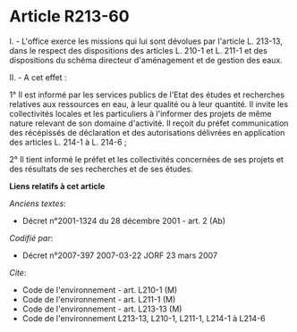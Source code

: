 # Article R213-60

I. - L'office exerce les missions qui lui sont dévolues par l'article L. 213-13, dans le respect des dispositions des
articles L. 210-1 et L. 211-1 et des dispositions du schéma directeur d'aménagement et de gestion des eaux.

II. - A cet effet :

1° Il est informé par les services publics de l'Etat des études et recherches relatives aux ressources en eau, à leur qualité
ou à leur quantité. Il invite les collectivités locales et les particuliers à l'informer des projets de même nature relevant
de son domaine d'activité. Il reçoit du préfet communication des récépissés de déclaration et des autorisations délivrées en
application des articles L. 214-1 à L. 214-6 ;

2° Il tient informé le préfet et les collectivités concernées de ses projets et des résultats de ses recherches et de ses
études.

**Liens relatifs à cet article**

_Anciens textes_:

  - Décret n°2001-1324 du 28 décembre 2001 - art. 2 (Ab)

_Codifié par_:

  - Décret n°2007-397 2007-03-22 JORF 23 mars 2007

_Cite_:

  - Code de l'environnement - art. L210-1 (M)
  - Code de l'environnement - art. L211-1 (M)
  - Code de l'environnement - art. L213-13 (M)
  - Code de l'environnement L213-13, L210-1, L211-1, L214-1 à L214-6
